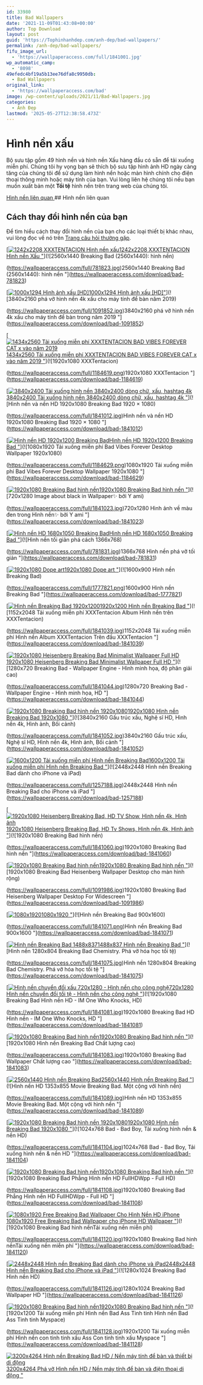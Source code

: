 ```yaml
---
id: 33980
title: Bad Wallpapers
date: '2021-11-09T01:43:08+00:00'
author: Top Download
layout: post
guid: 'https://Tophinhanhdep.com/anh-dep/bad-wallpapers/'
permalink: /anh-dep/bad-wallpapers/
fifu_image_url:
  - 'https://wallpaperaccess.com/full/1841001.jpg'
wp_automatic_camp:
  - '8098'
49efedc4bf19a5b13ee76dfa8c9950db:
  - Bad Wallpapers
original_link:
  - 'https://wallpaperaccess.com/bad'
image: /wp-content/uploads/2021/11/Bad-Wallpapers.jpg
categories:
  - Ảnh Đẹp
lastmod: '2025-05-27T12:38:58.473Z'
---
```

# Hình nền xấu

Bộ sưu tập gồm 49 hình nền và hình nền Xấu hàng đầu có sẵn để tải xuống miễn phí. Chúng tôi hy vọng bạn sẽ thích bộ sưu tập hình ảnh HD ngày càng tăng của chúng tôi để sử dụng làm hình nền hoặc màn hình chính cho điện thoại thông minh hoặc máy tính của bạn. Vui lòng liên hệ chúng tôi nếu bạn muốn xuất bản một **Tồi tệ** hình nền trên trang web của chúng tôi.

[Hình nền liên quan ](#related) ## Hình nền liên quan

## Cách thay đổi hình nền của bạn

Để tìm hiểu cách thay đổi hình nền của bạn cho các loại thiết bị khác nhau, vui lòng đọc về nó trên [Trang câu hỏi thường gặp](https://tophinhanhdep.com/faq/).

  
[[![1242x2208 XXXTENTACION Hình nền xấu](https://wallpaperaccess.com/full/1841001.jpg)1242x2208 XXXTENTACION Hình nền Xấu "](https://wallpaperaccess.com/download/bad-1841001)](![2560x1440 Breaking Bad (2560x1440): hình nền)

(https://wallpaperaccess.com/full/781823.jpg)2560x1440 Breaking Bad (2560x1440): hình nền "](https://wallpaperaccess.com/download/bad-781823)

[[![1000x1294 Hình ảnh xấu [HD]](https://wallpaperaccess.com/full/1404022.jpg)1000x1294 Hình ảnh xấu \[HD\]"](https://wallpaperaccess.com/download/bad-1404022)](![3840x2160 phá vỡ hình nền 4k xấu cho máy tính để bàn năm 2019)

(https://wallpaperaccess.com/full/1091852.jpg)3840x2160 phá vỡ hình nền 4k xấu cho máy tính để bàn trong năm 2019 "](https://wallpaperaccess.com/download/bad-1091852)

[[![1434x2560 Tải xuống miễn phí XXXTENTACION BAD VIBES FOREVER CAT x vào năm 2019](https://wallpaperaccess.com/full/1841004.jpg)1434x2560 Tải xuống miễn phí XXXTENTACION BAD VIBES FOREVER CAT x vào năm 2019 "](https://wallpaperaccess.com/download/bad-1841004)](![1920x1080 XXXTentacion)

(https://wallpaperaccess.com/full/1184619.png)1920x1080 XXXTentacion "](https://wallpaperaccess.com/download/bad-1184619)

[[![3840x2400 Tải xuống hình nền 3840x2400 dòng chữ, xấu, hashtag 4k](https://wallpaperaccess.com/full/1841008.jpg)3840x2400 Tải xuống hình nền 3840x2400 dòng chữ, xấu, hashtag 4k "](https://wallpaperaccess.com/download/bad-1841008)](![Hình nền và nền HD 1920x1080 Breaking Bad 1920 × 1080)

(https://wallpaperaccess.com/full/1841012.jpg)Hình nền và nền HD 1920x1080 Breaking Bad 1920 × 1080 "](https://wallpaperaccess.com/download/bad-1841012)

[[![Hình nền HD 1920x1200 Breaking Bad](https://wallpaperaccess.com/full/1323829.png)Hình nền HD 1920x1200 Breaking Bad "](https://wallpaperaccess.com/download/bad-1323829)](![1080x1920 Tải xuống miễn phí Bad Vibes Forever Desktop Wallpaper 1920x1080)

(https://wallpaperaccess.com/full/1184629.png)1080x1920 Tải xuống miễn phí Bad Vibes Forever Desktop Wallpaper 1920x1080 "](https://wallpaperaccess.com/download/bad-1184629)

[[![1920x1080 Breaking Bad hình nền](https://wallpaperaccess.com/full/1841016.jpg)1920x1080 Breaking Bad hình nền "](https://wallpaperaccess.com/download/bad-1841016)](![720x1280 Image about black in Wallpaper✨ bởi Y ami)

(https://wallpaperaccess.com/full/1841023.jpg)720x1280 Hình ảnh về màu đen trong Hình nền✨ bởi Y ami "](https://wallpaperaccess.com/download/bad-1841023)

[[![Hình nền HD 1680x1050 Breaking Bad](https://wallpaperaccess.com/full/1323470.jpg)Hình nền HD 1680x1050 Breaking Bad "](https://wallpaperaccess.com/download/bad-1323470)](![Hình nền tối giản phá cách 1366x768)

(https://wallpaperaccess.com/full/781831.jpg)1366x768 Hình nền phá vỡ tối giản "](https://wallpaperaccess.com/download/bad-781831)

[[![1920x1080 Dope art](https://wallpaperaccess.com/full/1184621.png)1920x1080 Dope art "](https://wallpaperaccess.com/download/bad-1184621)](![1600x900 Hình nền Breaking Bad)

(https://wallpaperaccess.com/full/1777821.png)1600x900 Hình nền Breaking Bad "](https://wallpaperaccess.com/download/bad-1777821)

[[![Hình nền Breaking Bad 1920x1200](https://wallpaperaccess.com/full/1841034.jpg)1920x1200 Hình nền Breaking Bad "](https://wallpaperaccess.com/download/bad-1841034)](![1152x2048 Tải xuống miễn phí XXXTentacion Album Hình nền trên XXXTentacion)

(https://wallpaperaccess.com/full/1841039.jpg)1152x2048 Tải xuống miễn phí Hình nền Album XXXTentacion Trên đầu XXXTentacion "](https://wallpaperaccess.com/download/bad-1841039)

[[![1920x1080 Heisenberg Breaking Bad Minimalist Wallpaper Full HD](https://wallpaperaccess.com/full/1741846.jpg)1920x1080 Heisenberg Breaking Bad Minimalist Wallpaper Full HD "](https://wallpaperaccess.com/download/bad-1741846)](![1280x720 Breaking Bad - Wallpaper Engine - Hình minh họa, độ phân giải cao)

(https://wallpaperaccess.com/full/1841044.jpg)1280x720 Breaking Bad - Wallpaper Engine - Hình minh họa, HD "](https://wallpaperaccess.com/download/bad-1841044)

[[![1920x1080 Breaking Bad hình nền 1920x1080](https://wallpaperaccess.com/full/1841049.jpg)1920x1080 Hình nền Breaking Bad 1920x1080 "](https://wallpaperaccess.com/download/bad-1841049)](![3840x2160 Gấu trúc xấu, Nghệ sĩ HD, Hình nền 4k, Hình ảnh, Bối cảnh)

(https://wallpaperaccess.com/full/1841052.jpg)3840x2160 Gấu trúc xấu, Nghệ sĩ HD, Hình nền 4k, Hình ảnh, Bối cảnh "](https://wallpaperaccess.com/download/bad-1841052)

[[![1600x1200 Tải xuống miễn phí Hình nền Breaking Bad](https://wallpaperaccess.com/full/1777817.jpg)1600x1200 Tải xuống miễn phí Hình nền Breaking Bad "](https://wallpaperaccess.com/download/bad-1777817)](![2448x2448 Hình nền Breaking Bad dành cho iPhone và iPad)

(https://wallpaperaccess.com/full/1257188.jpg)2448x2448 Hình nền Breaking Bad cho iPhone và iPad "](https://wallpaperaccess.com/download/bad-1257188)

[[![1920x1080 Heisenberg Breaking Bad, HD TV Show, Hình nền 4k, Hình ảnh](https://wallpaperaccess.com/full/1841056.jpg)1920x1080 Heisenberg Breaking Bad, HD Tv Shows, Hình nền 4k, Hình ảnh "](https://wallpaperaccess.com/download/bad-1841056)](![1920x1080 Breaking Bad hình nền)

(https://wallpaperaccess.com/full/1841060.jpg)1920x1080 Breaking Bad hình nền "](https://wallpaperaccess.com/download/bad-1841060)

[[![1920x1080 Breaking Bad hình nền](https://wallpaperaccess.com/full/1777828.jpg)1920x1080 Breaking Bad hình nền "](https://wallpaperaccess.com/download/bad-1777828)](![1920x1080 Breaking Bad Heisenberg Wallpaper Desktop cho màn hình rộng)

(https://wallpaperaccess.com/full/1091986.jpg)1920x1080 Breaking Bad Heisenberg Wallpaper Desktop For Widescreen "](https://wallpaperaccess.com/download/bad-1091986)

[[![1080x1920 ](https://wallpaperaccess.com/full/1841068.jpg)1080x1920 "](https://wallpaperaccess.com/download/bad-1841068)](![Hình nền Breaking Bad 900x1600)

(https://wallpaperaccess.com/full/1841071.png)Hình nền Breaking Bad 900x1600 "](https://wallpaperaccess.com/download/bad-1841071)

[[![Hình nền Breaking Bad 1488x837](https://wallpaperaccess.com/full/1841072.jpg)1488x837 Hình nền Breaking Bad "](https://wallpaperaccess.com/download/bad-1841072)](![Hình nền 1280x804 Breaking Bad Chemistry.  Phá vỡ hóa học tồi tệ)

(https://wallpaperaccess.com/full/1841075.jpg)Hình nền 1280x804 Breaking Bad Chemistry. Phá vỡ hóa học tồi tệ "](https://wallpaperaccess.com/download/bad-1841075)

[[![Hình nền chuyển đổi xấu 720x1280 - Hình nền cho công nghệ](https://wallpaperaccess.com/full/1841080.png)720x1280 Hình nền chuyển đổi tồi tệ - Hình nền cho công nghệ "](https://wallpaperaccess.com/download/bad-1841080)](![1920x1080 Breaking Bad Hình nền HD - IM One Who Knocks, HD)

(https://wallpaperaccess.com/full/1841081.jpg)1920x1080 Breaking Bad HD Hình nền - IM One Who Knocks, HD "](https://wallpaperaccess.com/download/bad-1841081)

[[![1920x1080 Breaking Bad hình nền](https://wallpaperaccess.com/full/781830.jpg)1920x1080 Breaking Bad hình nền "](https://wallpaperaccess.com/download/bad-781830)](![1920x1080 Hình nền Breaking Bad Chất lượng cao)

(https://wallpaperaccess.com/full/1841083.jpg)1920x1080 Breaking Bad Wallpaper Chất lượng cao "](https://wallpaperaccess.com/download/bad-1841083)

[[![2560x1440 Hình nền Breaking Bad](https://wallpaperaccess.com/full/1841086.jpg)2560x1440 Hình nền Breaking Bad "](https://wallpaperaccess.com/download/bad-1841086)](![Hình nền HD 1353x855 Movie Breaking Bad.  Một cộng với hình nền)

(https://wallpaperaccess.com/full/1841089.jpg)Hình nền HD 1353x855 Movie Breaking Bad. Một cộng với hình nền "](https://wallpaperaccess.com/download/bad-1841089)

[[![1920x1080 Breaking Bad hình nền 1920x1080](https://wallpaperaccess.com/full/781824.jpg)1920x1080 Hình nền Breaking Bad 1920x1080 "](https://wallpaperaccess.com/download/bad-781824)](![1024x768 Bad - Bad Boy, Tải xuống hình nền & nền HD)

(https://wallpaperaccess.com/full/1841104.jpg)1024x768 Bad - Bad Boy, Tải xuống hình nền &amp; nền HD "](https://wallpaperaccess.com/download/bad-1841104)

[[![1920x1080 Breaking Bad hình nền](https://wallpaperaccess.com/full/1841106.jpg)1920x1080 Breaking Bad hình nền "](https://wallpaperaccess.com/download/bad-1841106)](![1920x1080 Breaking Bad Phẳng Hình nền HD FullHDWpp - Full HD)

(https://wallpaperaccess.com/full/1841108.jpg)1920x1080 Breaking Bad Phẳng Hình nền HD FullHDWpp - Full HD "](https://wallpaperaccess.com/download/bad-1841108)

[[![1080x1920 Free Breaking Bad Wallpaper Cho Hình Nền HD iPhone](https://wallpaperaccess.com/full/1777827.jpg)1080x1920 Free Breaking Bad Wallpaper cho iPhone HD Wallpaper "](https://wallpaperaccess.com/download/bad-1777827)](![1920x1080 Breaking Bad hình nềnTải xuống nền miễn phí)

(https://wallpaperaccess.com/full/1841120.jpg)1920x1080 Breaking Bad hình nềnTải xuống nền miễn phí "](https://wallpaperaccess.com/download/bad-1841120)

[[![2448x2448 Hình nền Breaking Bad dành cho iPhone và iPad](https://wallpaperaccess.com/full/1257190.jpg)2448x2448 Hình nền Breaking Bad cho iPhone và iPad "](https://wallpaperaccess.com/download/bad-1257190)](![1280x1024 Breaking Bad Hình nền HD)

(https://wallpaperaccess.com/full/1841126.jpg)1280x1024 Breaking Bad Wallpaper HD "](https://wallpaperaccess.com/download/bad-1841126)

[[![1920x1080 Breaking Bad hình nền](https://wallpaperaccess.com/full/781822.jpg)1920x1080 Breaking Bad hình nền "](https://wallpaperaccess.com/download/bad-781822)](![1920x1200 Tải xuống miễn phí Hình nền Bad Ass Tinh tinh Hình nền Bad Ass Tinh tinh Myspace)

(https://wallpaperaccess.com/full/1841128.jpg)1920x1200 Tải xuống miễn phí Hình nền con tinh tinh xấu Ass Con tinh tinh xấu Myspace "](https://wallpaperaccess.com/download/bad-1841128)

[![3200x4264 Hình nền Breaking Bad HD / Nền máy tính để bàn và thiết bị di động](https://wallpaperaccess.com/full/1841130.jpg)3200x4264 Phá vỡ Hình nền HD / Nền máy tính để bàn và điện thoại di động "](https://wallpaperaccess.com/download/bad-1841130)
